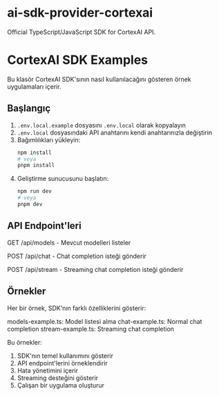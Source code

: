 # ai-sdk-provider-cortexai
Official TypeScript/JavaScript SDK for CortexAI API.

# CortexAI SDK Examples

Bu klasör CortexAI SDK'sının nasıl kullanılacağını gösteren örnek uygulamaları içerir.

## Başlangıç

1. `.env.local.example` dosyasını `.env.local` olarak kopyalayın
2. `.env.local` dosyasındaki API anahtarını kendi anahtarınızla değiştirin
3. Bağımlılıkları yükleyin:
   ```bash
   npm install
   # veya
   pnpm install
4. Geliştirme sunucusunu başlatın:   
   ```bash
   npm run dev
   # veya
   pnpm dev

## API Endpoint'leri

GET /api/models - Mevcut modelleri listeler

POST /api/chat - Chat completion isteği gönderir

POST /api/stream - Streaming chat completion isteği gönderir

## Örnekler

Her bir örnek, SDK'nın farklı özelliklerini gösterir:

models-example.ts: Model listesi alma
chat-example.ts: Normal chat completion
stream-example.ts: Streaming chat completion


Bu örnekler:
1. SDK'nın temel kullanımını gösterir
2. API endpoint'lerini örneklendirir
3. Hata yönetimini içerir
4. Streaming desteğini gösterir
5. Çalışan bir uygulama oluşturur
